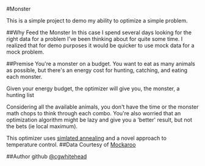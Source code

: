 #Monster

This is a simple project to demo my ability to optimize a simple problem.

##Why Feed the Monster
In this case I spend several days looking for the right data for a problem I've been thinking about for quite some time. I realized that for demo purposes it would be quicker to use mock data for a mock problem.

##Premise
You're a monster on a budget. You want to eat as many animals as possible, but there's an energy cost for hunting, catching, and eating each monster.

Given your energy budget, the optimizer will give you, the monster, a hunting list

Considering all the available animals, you don't have the time or the monster math chops to think through each combo. You're also worried that an optimization algorithm might be lazy and give you a 'better' result, but not the bets (ie local maximum).

This optimizer uses [simlated annealing](https://en.wikipedia.org/wiki/Simulated_annealing) and a novel approach to temperature control.
##Data
Courtesy of [Mockaroo](https://www.mockaroo.com)

##Author
github [@cgwhitehead](https://github.com/cgwhitehead)